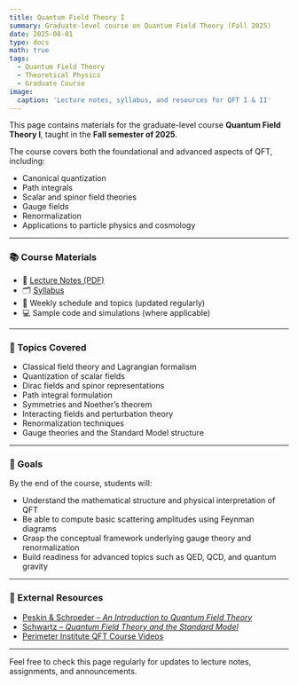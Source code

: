 ```yaml
---
title: Quantum Field Theory I
summary: Graduate-level course on Quantum Field Theory (Fall 2025)
date: 2025-08-01
type: docs
math: true
tags:
  - Quantum Field Theory
  - Theoretical Physics
  - Graduate Course
image:
  caption: 'Lecture notes, syllabus, and resources for QFT I & II'
---
```


This page contains materials for the graduate-level course **Quantum Field Theory I**, taught in the **Fall semester of 2025**.

The course covers both the foundational and advanced aspects of QFT, including:

- Canonical quantization
- Path integrals
- Scalar and spinor field theories
- Gauge fields
- Renormalization
- Applications to particle physics and cosmology

---

### 📚 Course Materials

- 📄 [Lecture Notes (PDF)](link-to-your-notes.pdf)
- 🗂️ [Syllabus](link-to-syllabus.pdf)
- 📆 Weekly schedule and topics (updated regularly)
- 💻 Sample code and simulations (where applicable)

---

### 🧮 Topics Covered

- Classical field theory and Lagrangian formalism
- Quantization of scalar fields
- Dirac fields and spinor representations
- Path integral formulation
- Symmetries and Noether’s theorem
- Interacting fields and perturbation theory
- Renormalization techniques
- Gauge theories and the Standard Model structure

---

### 🧠 Goals

By the end of the course, students will:

- Understand the mathematical structure and physical interpretation of QFT
- Be able to compute basic scattering amplitudes using Feynman diagrams
- Grasp the conceptual framework underlying gauge theory and renormalization
- Build readiness for advanced topics such as QED, QCD, and quantum gravity

---

### 🔗 External Resources

- [Peskin & Schroeder – *An Introduction to Quantum Field Theory*](https://www.amazon.com/Introduction-Quantum-Field-Theory/dp/0201503972)
- [Schwartz – *Quantum Field Theory and the Standard Model*](https://www.amazon.com/Quantum-Field-Theory-Standard-Model/dp/1107034736)
- [Perimeter Institute QFT Course Videos](https://www.perimeterinstitute.ca/video-library)

---

Feel free to check this page regularly for updates to lecture notes, assignments, and announcements.




<!-- 



**Embed videos, podcasts, code, LaTeX math, and even test students!**

On this page, you'll find some examples of the types of technical content that can be rendered with Hugo Blox.

## Video

Teach your course by sharing videos with your students. Choose from one of the following approaches:

{{< youtube D2vj0WcvH5c >}}

**Youtube**:

    {{</* youtube w7Ft2ymGmfc */>}}

**Bilibili**:

    {{</* bilibili id="BV1WV4y1r7DF" */>}}

**Video file**

Videos may be added to a page by either placing them in your `assets/media/` media library or in your [page's folder](https://gohugo.io/content-management/page-bundles/), and then embedding them with the _video_ shortcode:

    {{</* video src="my_video.mp4" controls="yes" */>}}

## Podcast

You can add a podcast or music to a page by placing the MP3 file in the page's folder or the media library folder and then embedding the audio on your page with the _audio_ shortcode:

    {{</* audio src="ambient-piano.mp3" */>}}

Try it out:

{{< audio src="ambient-piano.mp3" >}}

## Test students

Provide a simple yet fun self-assessment by revealing the solutions to challenges with the `spoiler` shortcode:

```markdown
{{</* spoiler text="👉 Click to view the solution" */>}}
You found me!
{{</* /spoiler */>}}
```

renders as

{{< spoiler text="👉 Click to view the solution" >}} You found me 🎉 {{< /spoiler >}}

## Math

Hugo Blox Builder supports a Markdown extension for $\LaTeX$ math. You can enable this feature by toggling the `math` option in your `config/_default/params.yaml` file.

To render _inline_ or _block_ math, wrap your LaTeX math with `{{</* math */>}}$...${{</* /math */>}}` or `{{</* math */>}}$$...$${{</* /math */>}}`, respectively.

{{% callout note %}}
We wrap the LaTeX math in the Hugo Blox _math_ shortcode to prevent Hugo rendering our math as Markdown.
{{% /callout %}}

Example **math block**:

```latex
{{</* math */>}}
$$
\gamma_{n} = \frac{ \left | \left (\mathbf x_{n} - \mathbf x_{n-1} \right )^T \left [\nabla F (\mathbf x_{n}) - \nabla F (\mathbf x_{n-1}) \right ] \right |}{\left \|\nabla F(\mathbf{x}_{n}) - \nabla F(\mathbf{x}_{n-1}) \right \|^2}
$$
{{</* /math */>}}
```

renders as

{{< math >}}
$$\gamma_{n} = \frac{ \left | \left (\mathbf x_{n} - \mathbf x_{n-1} \right )^T \left [\nabla F (\mathbf x_{n}) - \nabla F (\mathbf x_{n-1}) \right ] \right |}{\left \|\nabla F(\mathbf{x}_{n}) - \nabla F(\mathbf{x}_{n-1}) \right \|^2}$$
{{< /math >}}

Example **inline math** `{{</* math */>}}$\nabla F(\mathbf{x}_{n})${{</* /math */>}}` renders as {{< math >}}$\nabla F(\mathbf{x}_{n})${{< /math >}}.

Example **multi-line math** using the math linebreak (`\\`):

```latex
{{</* math */>}}
$$f(k;p_{0}^{*}) = \begin{cases}p_{0}^{*} & \text{if }k=1, \\
1-p_{0}^{*} & \text{if }k=0.\end{cases}$$
{{</* /math */>}}
```

renders as

{{< math >}}

$$
f(k;p_{0}^{*}) = \begin{cases}p_{0}^{*} & \text{if }k=1, \\
1-p_{0}^{*} & \text{if }k=0.\end{cases}
$$

{{< /math >}}

## Code

Hugo Blox Builder utilises Hugo's Markdown extension for highlighting code syntax. The code theme can be selected in the `config/_default/params.yaml` file.


    ```python
    import pandas as pd
    data = pd.read_csv("data.csv")
    data.head()
    ```

renders as

```python
import pandas as pd
data = pd.read_csv("data.csv")
data.head()
```

## Inline Images

```go
{{</* icon name="python" */>}} Python
```

renders as

{{< icon name="python" >}} Python

## Did you find this page helpful? Consider sharing it 🙌 -->
